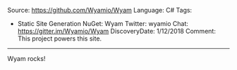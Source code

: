 Source:  https://github.com/Wyamio/Wyam
Language: C#
Tags:
  - Static Site Generation
NuGet: Wyam
Twitter: wyamio
Chat: https://gitter.im/Wyamio/Wyam
DiscoveryDate: 1/12/2018
Comment: This project powers this site.
---
Wyam rocks!